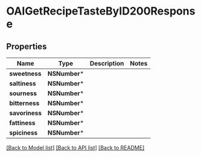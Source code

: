 # OAIGetRecipeTasteByID200Response

## Properties
Name | Type | Description | Notes
------------ | ------------- | ------------- | -------------
**sweetness** | **NSNumber*** |  | 
**saltiness** | **NSNumber*** |  | 
**sourness** | **NSNumber*** |  | 
**bitterness** | **NSNumber*** |  | 
**savoriness** | **NSNumber*** |  | 
**fattiness** | **NSNumber*** |  | 
**spiciness** | **NSNumber*** |  | 

[[Back to Model list]](../README.md#documentation-for-models) [[Back to API list]](../README.md#documentation-for-api-endpoints) [[Back to README]](../README.md)


